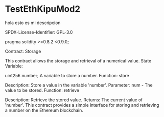 # TestEthKipuMod2
hola esto es mi descripcion

SPDX-License-Identifier: GPL-3.0

pragma solidity >=0.8.2 <0.9.0;

Contract: Storage

This contract allows the storage and retrieval of a numerical value.
State Variable:

uint256 number;
A variable to store a number.
Function: store

Description: Store a value in the variable 'number'.
Parameter: num - The value to be stored.
Function: retrieve

Description: Retrieve the stored value.
Returns: The current value of 'number'.
This contract provides a simple interface for storing and retrieving a number on the Ethereum blockchain.